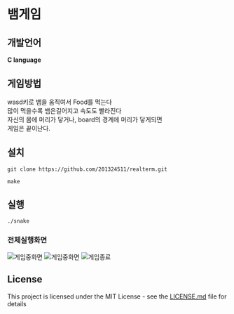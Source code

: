 # 뱀게임
## 개발언어
  **C language**


## 게임방법

wasd키로 뱀을 움직여서 Food를 먹는다<br/>
많이 먹을수록 뱀은길어지고 속도도 빨라진다<br/>
자신의 몸에 머리가 닿거나, board의 경계에 머리가 닿게되면<br/>
게임은 끝이난다.<br/>

## 설치
<pre><code>git clone https://github.com/201324511/realterm.git</code></pre>
<pre><code>make</code></pre>


## 실행
<pre><code>./snake</code></pre>

### 전체실행화면
![게임중화면](http://postfiles6.naver.net/MjAxNzA2MjJfMjk0/MDAxNDk4MTM3NjkyMDk4.uSofAageCGcmphpyY_9CygLcFmmthr2F2xIiL0Pj_iAg.m1fNFiKI4Al2hlOy4yQIqscZ4d2tjeiNFqdhhNUXb7kg.PNG.jwj6258/snake1.PNG?type=w3)
![게임중화면](http://postfiles14.naver.net/MjAxNzA2MjJfMjM5/MDAxNDk4MTM3NjkyMzY2.PoYQam6iFpZ6pkTAGuikVJLNz9GHjD1FdlmPi4wwIiAg.jqgHWx8FbLHLZAQD0qLW5USl1t60Rj08CyfvpaTtCrIg.PNG.jwj6258/snake2.PNG?type=w3)
![게임종료](http://postfiles6.naver.net/MjAxNzA2MjJfOTQg/MDAxNDk4MTM3NjkyNDg4.lhjqRgfQJFlSAt804ItIUHt4UvWvGUdU5gAKkaQQTcog.5s9prDHrEW8riZzBViOBzFda7d-Yorhrv0VeXszQ0sog.PNG.jwj6258/snake3.PNG?type=w3)

## License
This project is licensed under the MIT License - see the [LICENSE.md](LICENSE.md) file for details
